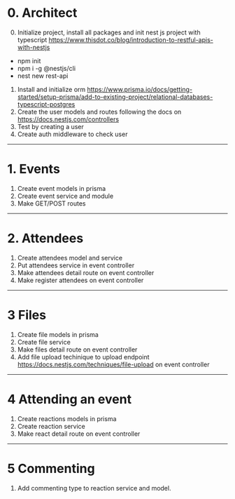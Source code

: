 # 0. Architect
0. Initialize project, install all packages and init nest js project with typescript https://www.thisdot.co/blog/introduction-to-restful-apis-with-nestjs
  - npm init
  - npm i -g @nestjs/cli
  - nest new rest-api
1. Install and initialize orm https://www.prisma.io/docs/getting-started/setup-prisma/add-to-existing-project/relational-databases-typescript-postgres
3. Create the user models and routes following the docs on https://docs.nestjs.com/controllers
4. Test by creating a user
5. Create auth middleware to check user

---

# 1. Events
1. Create event models in prisma
2. Create event service and module
3. Make GET/POST routes

---

# 2. Attendees
1. Create attendees model and service
2. Put attendees service in event controller
3. Make attendees detail route on event controller
4. Make register attendees on event controller

---

# 3 Files
1. Create file models in prisma
2. Create file service
3. Make files detail route on event controller
4. Add file upload techinique to upload endpoint https://docs.nestjs.com/techniques/file-upload on event controller

---

# 4 Attending an event
1. Create reactions models in prisma
2. Create reaction service
3. Make react detail route on event controller

---

# 5 Commenting

1. Add commenting type to reaction service and model.
